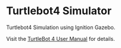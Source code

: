 # Turtlebot4 Simulator

Turtlebot4 Simulation using Ignition Gazebo.

Visit the [TurtleBot 4 User Manual](https://turtlebot.github.io/turtlebot4-user-manual/software/turtlebot4_packages.html#turtlebot-4-simulator) for details.
